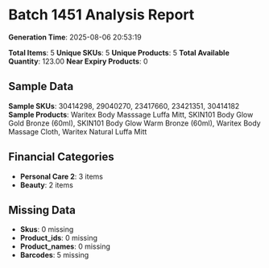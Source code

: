 # Batch 1451 Analysis Report

**Generation Time**: 2025-08-06 20:53:19

**Total Items**: 5
**Unique SKUs**: 5
**Unique Products**: 5
**Total Available Quantity**: 123.00
**Near Expiry Products**: 0

## Sample Data
**Sample SKUs**: 30414298, 29040270, 23417660, 23421351, 30414182
**Sample Products**: Waritex Body Masssage Luffa Mitt, SKIN101 Body Glow Gold Bronze (60ml), SKIN101 Body Glow Warm Bronze (60ml), Waritex Body Massage Cloth, Waritex Natural Luffa Mitt

## Financial Categories
- **Personal Care 2**: 3 items
- **Beauty**: 2 items

## Missing Data
- **Skus**: 0 missing
- **Product_ids**: 0 missing
- **Product_names**: 0 missing
- **Barcodes**: 5 missing
